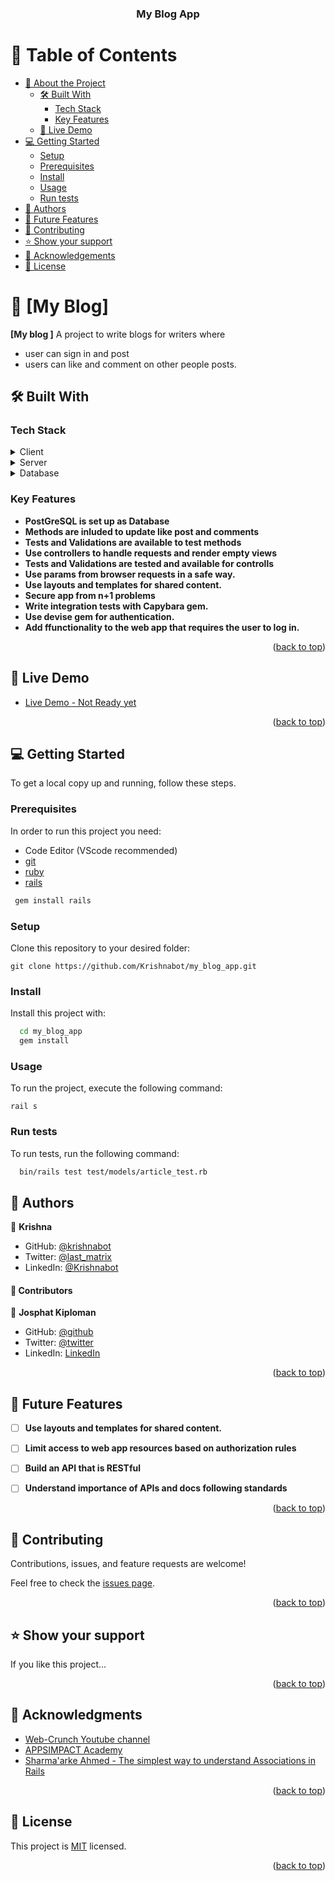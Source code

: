 <a name="readme-top"></a>

<div align="center">

  <h3><b>My Blog App</b></h3>

</div>


# 📗 Table of Contents

- [📖 About the Project](#about-project)
  - [🛠 Built With](#built-with)
    - [Tech Stack](#tech-stack)
    - [Key Features](#key-features)
  - [🚀 Live Demo](#live-demo)
- [💻 Getting Started](#getting-started)
  - [Setup](#setup)
  - [Prerequisites](#prerequisites)
  - [Install](#install)
  - [Usage](#usage)
  - [Run tests](#run-tests)
- [👥 Authors](#authors)
- [🔭 Future Features](#future-features)
- [🤝 Contributing](#contributing)
- [⭐️ Show your support](#support)
- [🙏 Acknowledgements](#acknowledgements)
- [📝 License](#license)

# 📖 [My Blog] <a name="about-project"></a>

**[My blog ]** A project to write blogs for writers where 
- user can sign in and post 
- users can like and comment on other people posts.

## 🛠 Built With <a name="built-with"></a>

### Tech Stack <a name="tech-stack"></a>

<details>
  <summary>Client</summary>
  <ul>
    <li><a href="https://reactjs.org/">React.js</a></li>
  </ul>
</details>

<details>
  <summary>Server</summary>
  <ul>
    <li><a href="https://rubyonrails.org/">Ruby On Rails</a></li>
  </ul>
</details>

<details>
<summary>Database</summary>
  <ul>
    <li><a href="https://www.postgresql.org/">PostgreSQL</a></li>
  </ul>
</details>


### Key Features <a name="key-features"></a>


- **PostGreSQL is set up as Database**
- **Methods are inluded to update like post and comments**
- **Tests and Validations are available to test methods**
- **Use controllers to handle requests and render empty views**
- **Tests and Validations are tested and available for controlls**
- **Use params from browser requests in a safe way.**
- **Use layouts and templates for shared content.**
- **Secure app from n+1 problems**
- **Write integration tests with Capybara gem.**
- **Use devise gem for authentication.**
- **Add ffunctionality to the web app that requires the user to log in.**


<p align="right">(<a href="#readme-top">back to top</a>)</p>


## 🚀 Live Demo <a name="live-demo"></a>



- [Live Demo - Not Ready yet]()

<p align="right">(<a href="#readme-top">back to top</a>)</p>


## 💻 Getting Started <a name="getting-started"></a>


To get a local copy up and running, follow these steps.

### Prerequisites

In order to run this project you need:

- Code Editor (VScode recommended)
- [git](https://git-scm.com/)
- [ruby](https://www.ruby-lang.org/en/)
- [rails](https://rubyonrails.org/)

```sh
 gem install rails
```
### Setup

Clone this repository to your desired folder:

`git clone https://github.com/Krishnabot/my_blog_app.git`

### Install

Install this project with:

```sh
  cd my_blog_app
  gem install
```

### Usage

To run the project, execute the following command:

`rail s`

### Run tests

To run tests, run the following command:


```sh
  bin/rails test test/models/article_test.rb
```

## 👥 Authors <a name="authors"></a>


👤 **Krishna**

- GitHub: [@krishnabot](https://github.com/Krishnabot)
- Twitter: [@last_matrix](https://twitter.com/last_matrix)
- LinkedIn: [@Krishnabot](https://www.linkedin.com/in/krishnabot/)

#### 👥 Contributors ####

👤 **Josphat Kiploman**

- GitHub: [@github](https://github.com/Josphat205)
- Twitter: [@twitter](https://twitter.com/josphatloman)
- LinkedIn: [LinkedIn](https://linkedin.com/in/josphat205)


<p align="right">(<a href="#readme-top">back to top</a>)</p>


## 🔭 Future Features <a name="future-features"></a>

- [ ] **Use layouts and templates for shared content.**
- [ ] **Limit access to web app resources based on authorization rules**
- [ ] **Build an API that is RESTful**
- [ ] **Understand importance of APIs and docs following standards**


<p align="right">(<a href="#readme-top">back to top</a>)</p>


## 🤝 Contributing <a name="contributing"></a>

Contributions, issues, and feature requests are welcome!

Feel free to check the [issues page](https://github.com/Krishnabot/my_blog_app/issues).

<p align="right">(<a href="#readme-top">back to top</a>)</p>


## ⭐️ Show your support <a name="support"></a>

If you like this project...

<p align="right">(<a href="#readme-top">back to top</a>)</p>


## 🙏 Acknowledgments <a name="acknowledgements"></a>

- [Web-Crunch Youtube channel](https://www.youtube.com/watch?v=5mhuNSkV_vQ&t=584s&ab_channel=Web-Crunch)
- [APPSIMPACT Academy](https://www.youtube.com/watch?v=MLh85ol59nY&t=888s&ab_channel=APPSIMPACTAcademy)
- [Sharma'arke Ahmed - The simplest way to understand Associations in Rails](https://medium.com/swlh/the-simplest-way-to-understand-associations-in-rails-dc03cfe067f2)

<p align="right">(<a href="#readme-top">back to top</a>)</p>

## 📝 License <a name="license"></a>

This project is [MIT](./MIT.md) licensed.


<p align="right">(<a href="#readme-top">back to top</a>)</p>
